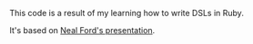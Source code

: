 This code is a result of my learning how to write DSLs in Ruby.

It's based on [Neal Ford's presentation](https://github.com/nealford/presentations/blob/master/Advanced%20DSLs%20in%20Ruby%20(Neal%20Ford).pdf?raw=true). 

